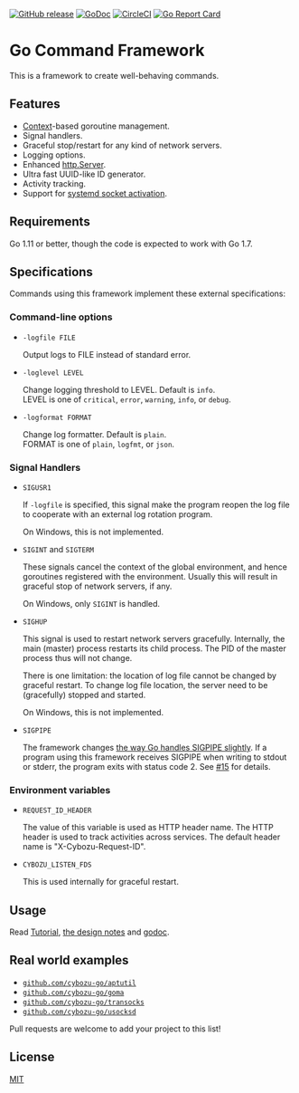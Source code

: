 [![GitHub release](https://img.shields.io/github/release/cybozu-go/well.svg?maxAge=60)][releases]
[![GoDoc](https://godoc.org/github.com/cybozu-go/well?status.svg)][godoc]
[![CircleCI](https://circleci.com/gh/cybozu-go/well.svg?style=svg)](https://circleci.com/gh/cybozu-go/well)
[![Go Report Card](https://goreportcard.com/badge/github.com/cybozu-go/well)](https://goreportcard.com/report/github.com/cybozu-go/well)

Go Command Framework
====================

This is a framework to create well-behaving commands.

Features
--------

* [Context](https://golang.org/pkg/context/)-based goroutine management.
* Signal handlers.
* Graceful stop/restart for any kind of network servers.
* Logging options.
* Enhanced [http.Server](https://golang.org/pkg/net/http/#Server).
* Ultra fast UUID-like ID generator.
* Activity tracking.
* Support for [systemd socket activation](http://0pointer.de/blog/projects/socket-activation.html).

Requirements
------------

Go 1.11 or better, though the code is expected to work with Go 1.7.

Specifications
--------------

Commands using this framework implement these external specifications:

### Command-line options

* `-logfile FILE`

    Output logs to FILE instead of standard error.

* `-loglevel LEVEL`

    Change logging threshold to LEVEL.  Default is `info`.  
    LEVEL is one of `critical`, `error`, `warning`, `info`, or `debug`.

* `-logformat FORMAT`

    Change log formatter.  Default is `plain`.  
    FORMAT is one of `plain`, `logfmt`, or `json`.

### Signal Handlers

* `SIGUSR1`

    If `-logfile` is specified, this signal make the program reopen
    the log file to cooperate with an external log rotation program.

    On Windows, this is not implemented.

* `SIGINT` and `SIGTERM`

    These signals cancel the context of the global environment,
    and hence goroutines registered with the environment.  Usually
    this will result in graceful stop of network servers, if any.

    On Windows, only `SIGINT` is handled.

* `SIGHUP`

    This signal is used to restart network servers gracefully.
    Internally, the main (master) process restarts its child process.
    The PID of the master process thus will not change.

    There is one limitation: the location of log file cannot be changed
    by graceful restart.  To change log file location, the server need
    to be (gracefully) stopped and started.

    On Windows, this is not implemented.

* `SIGPIPE`

    The framework changes [the way Go handles SIGPIPE slightly](https://golang.org/pkg/os/signal/#hdr-SIGPIPE).
    If a program using this framework receives SIGPIPE when writing to stdout or stderr, the program exits with status code 2.
    See [#15](https://github.com/cybozu-go/well/issues/15) for details.

### Environment variables

* `REQUEST_ID_HEADER`

    The value of this variable is used as HTTP header name.
    The HTTP header is used to track activities across services.
    The default header name is "X-Cybozu-Request-ID".

* `CYBOZU_LISTEN_FDS`

    This is used internally for graceful restart.

Usage
-----

Read [Tutorial][wiki], [the design notes](DESIGN.md) and [godoc][].

Real world examples
-------------------

* [`github.com/cybozu-go/aptutil`](https://github.com/cybozu-go/aptutil)
* [`github.com/cybozu-go/goma`](https://github.com/cybozu-go/goma)
* [`github.com/cybozu-go/transocks`](https://github.com/cybozu-go/transocks)
* [`github.com/cybozu-go/usocksd`](https://github.com/cybozu-go/usocksd)

Pull requests are welcome to add your project to this list!

License
-------

[MIT][]

[releases]: https://github.com/cybozu-go/well/releases
[godoc]: https://godoc.org/github.com/cybozu-go/well
[wiki]: https://github.com/cybozu-go/well/wiki/Tutorial
[MIT]: https://opensource.org/licenses/MIT
